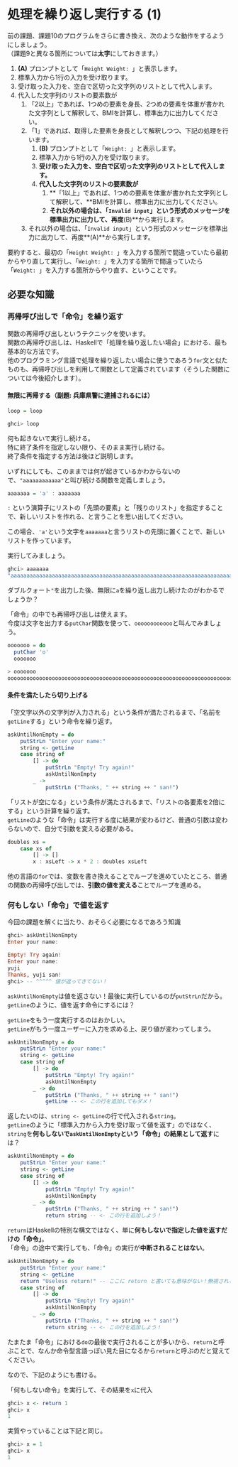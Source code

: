 # 処理を繰り返し実行する (1)

前の課題、課題10のプログラムをさらに書き換え、次のような動作をするようにしましょう。  
（課題9と異なる箇所については**太字**にしておきます。）

1. **(A)** プロンプトとして「`Height Weight: `」と表示します。
2. 標準入力から1行の入力を受け取ります。
3. 受け取った入力を、空白で区切った文字列のリストとして代入します。
4. 代入した文字列のリストの要素数が
    1. 「2以上」であれば、1つめの要素を身長、2つめの要素を体重が書かれた文字列として解釈して、BMIを計算し、標準出力に出力してください。
    2. 「1」であれば、取得した要素を身長として解釈しつつ、下記の処理を行います。
        1. **(B)** プロンプトとして「`Weight: `」と表示します。
        2. 標準入力から1行の入力を受け取ります。
        3. **受け取った入力を、空白で区切った文字列のリストとして代入します。**
        4. **代入した文字列のリストの要素数が**
            1. **「1以上」であれば、1つめの要素を体重が書かれた文字列として解釈して、**BMIを計算し、標準出力に出力してください。
            2. **それ以外の場合は、「`Invalid input`」という形式のメッセージを標準出力に出力して、再度**(B)**から実行します。
    3. それ以外の場合は、「`Invalid input`」という形式のメッセージを標準出力に出力して、再度**(A)**から実行します。

要約すると、最初の「`Height Weight: `」を入力する箇所で間違っていたら最初からやり直して実行し、「`Weight: `」を入力する箇所で間違っていたら「`Weight: `」を入力する箇所からやり直す、ということです。

## 必要な知識

### 再帰呼び出しで「命令」を繰り返す

関数の再帰呼び出しというテクニックを使います。  
関数の再帰呼び出しは、Haskellで「処理を繰り返したい場合」における、最も基本的な方法です。  
他のプログラミング言語で処理を繰り返したい場合に使うであろう`for`文と似たものも、再帰呼び出しを利用して関数として定義されています（そうした関数については今後紹介します）。

#### 無限に再帰する（副題: 兵庫県警に逮捕されるには）

```haskell
loop = loop
```

```haskell
ghci> loop

```

何も起きないで実行し続ける。  
特に終了条件を指定しない限り、そのまま実行し続ける。  
終了条件を指定する方法は後ほど説明します。

いずれにしても、このままでは何が起きているかわからないので、`"aaaaaaaaaaaa"`と叫び続ける関数を定義しましょう。

```haskell
aaaaaaa = 'a' : aaaaaaa
```

`:` という演算子にリストの「先頭の要素」と「残りのリスト」を指定することで、新しいリストを作れる、と言うことを思い出してください。

この場合、`'a'`という文字を`aaaaaaa`と言うリストの先頭に置くことで、新しいリストを作っています。  

実行してみましょう。

```haskell
ghci> aaaaaaa
"aaaaaaaaaaaaaaaaaaaaaaaaaaaaaaaaaaaaaaaaaaaaaaaaaaaaaaaaaaaaaaaaaaaaaaaInterupted.
```

ダブルクォート`"`を出力した後、無限に`a`を繰り返し出力し続けたのがわかるでしょうか？

「命令」の中でも再帰呼び出しは使えます。  
今度は文字を出力する`putChar`関数を使って、`oooooooooooo`と叫んでみましょう。

```haskell
ooooooo = do
  putChar 'o'
  ooooooo
```

```haskell
> ooooooo
oooooooooooooooooooooooooooooooooooooooooooooooooooooooooooooooooooooooooooooooooooooooooooooooooooooooooooooooooooooooInterrupted.
```

#### 条件を満たしたら切り上げる

「空文字以外の文字列が入力される」という条件が満たされるまで、「名前を`getLine`する」という命令を繰り返す。

```haskell
askUntilNonEmpty = do
    putStrLn "Enter your name:"
    string <- getLine
    case string of
        [] -> do
            putStrLn "Empty! Try again!"
            askUntilNonEmpty
        _ ->
            putStrLn ("Thanks, " ++ string ++ " san!")
```

「リストが空になる」という条件が満たされるまで、「リストの各要素を2倍にする」という計算を繰り返す。  
`getLine`のような「命令」は実行する度に結果が変わるけど、普通の引数は変わらないので、自分で引数を変える必要がある。

```haskell
doubles xs =
    case xs of
        [] -> []
        x : xsLeft -> x * 2 : doubles xsLeft
```

他の言語の`for`では、変数を書き換えることでループを進めていたところ、普通の関数の再帰呼び出しでは、**引数の値を変える**ことでループを進める。

### 何もしない「命令」で値を返す

今回の課題を解くに当たり、おそらく必要になるであろう知識

```haskell
ghci> askUntilNonEmpty
Enter your name:

Empty! Try again!
Enter your name:
yuji
Thanks, yuji san!
ghci> -- ^^^^^ 値が返ってきてない！
```

`askUntilNonEmpty`は値を返さない！最後に実行しているのが`putStrLn`だから。  
`getLine`のように、値を返す命令にするには？

`getLine`をもう一度実行するのはおかしい。  
`getLine`がもう一度ユーザーに入力を求める上、戻り値が変わってしまう。

```haskell
askUntilNonEmpty = do
    putStrLn "Enter your name:"
    string <- getLine
    case string of
        [] -> do
            putStrLn "Empty! Try again!"
            askUntilNonEmpty
        _ -> do
            putStrLn ("Thanks, " ++ string ++ " san!")
            getLine -- <- この行を追加してもダメ！
```

返したいのは、`string <- getLine`の行で代入される`string`。  
`getLine`のように「標準入力から入力を受け取って値を返す」のではなく、`string`を**何もしないで`askUntilNonEmpty`という「命令」の結果として返す**には？

```haskell
askUntilNonEmpty = do
    putStrLn "Enter your name:"
    string <- getLine
    case string of
        [] -> do
            putStrLn "Empty! Try again!"
            askUntilNonEmpty
        _ -> do
            putStrLn ("Thanks, " ++ string ++ " san!")
            return string -- <- この行を追加しよう！
```

`return`はHaskellの特別な構文ではなく、単に**何もしないで指定した値を返すだけの「命令」**。  
「命令」の途中で実行しても、「命令」の実行が**中断されることはない**。

```haskell
askUntilNonEmpty = do
    putStrLn "Enter your name:"
    string <- getLine
    return "Useless return!" -- ここに return と書いても意味がない！無視される！
    case string of
        [] -> do
            putStrLn "Empty! Try again!"
            askUntilNonEmpty
        _ -> do
            putStrLn ("Thanks, " ++ string ++ " san!")
            return string -- <- この行を追加しよう！
```

たまたま「命令」における`do`の最後で実行されることが多いから、`return`と呼ぶことで、なんか命令型言語っぽい見た目になるから`return`と呼ぶのだと覚えてください。

なので、下記のようにも書ける。

「何もしない命令」を実行して、その結果を`x`に代入

```haskell
ghci> x <- return 1
ghci> x
1
```

実質やっていることは下記と同じ。

```haskell
ghci> x = 1
ghci> x
1
```
